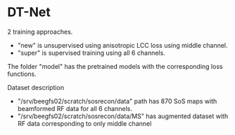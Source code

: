 # DT-Net

2 training approaches.
- "new" is unsupervised using anisotropic LCC loss using middle channel.
- "super" is supervised training using all 6 channels.

The folder "model" has the pretrained models with the corresponding loss functions.

Dataset description
- "/srv/beegfs02/scratch/sosrecon/data" path has 870 SoS maps with beamformed RF data for all 6 channels.
- "/srv/beegfs02/scratch/sosrecon/data/MS" has augmented dataset with RF data corresponding to only middle channel
 
